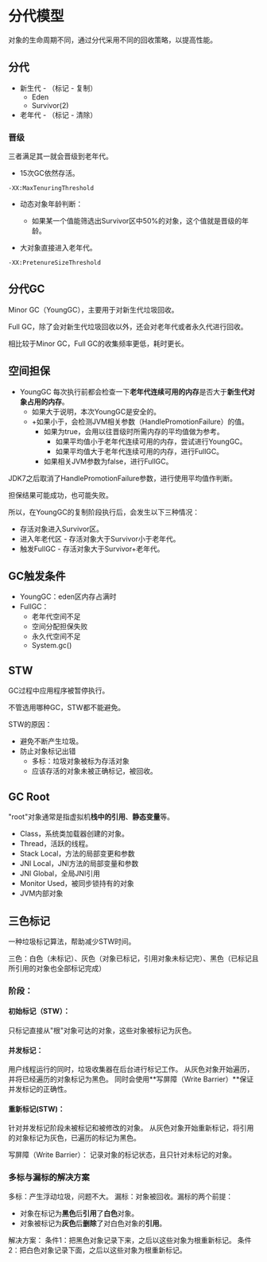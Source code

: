 # 分代模型

对象的生命周期不同，通过分代采用不同的回收策略，以提高性能。

## 分代
+ 新生代 - （标记 - 复制）
  + Eden
  + Survivor(2)
+ 老年代 - （标记 - 清除）

### 晋级
三者满足其一就会晋级到老年代。

+ 15次GC依然存活。
```text
-XX:MaxTenuringThreshold
```

+ 动态对象年龄判断：
  + 如果某一个值能筛选出Survivor区中50%的对象，这个值就是晋级的年龄。

+ 大对象直接进入老年代。
```text
-XX:PretenureSizeThreshold
```

## 分代GC
Minor GC（YoungGC），主要用于对新生代垃圾回收。

Full GC，除了会对新生代垃圾回收以外，还会对老年代或者永久代进行回收。

相比较于Minor GC，Full GC的收集频率更低，耗时更长。

## 空间担保

+ YoungGC 每次执行前都会检查一下**老年代连续可用的内存**是否大于**新生代对象占用的内存**。
  + 如果大于说明，本次YoungGC是安全的。 
  + +如果小于，会检测JVM相关参数（HandlePromotionFailure）的值。 
    + 如果为true，会用以往晋级时所需内存的平均值做为参考。
      + 如果平均值小于老年代连续可用的内存，尝试进行YoungGC。
      + 如果平均值大于老年代连续可用的内存，进行FullGC。
    + 如果相关JVM参数为false，进行FullGC。

JDK7之后取消了HandlePromotionFailure参数，进行使用平均值作判断。

担保结果可能成功，也可能失败。

所以，在YoungGC的复制阶段执行后，会发生以下三种情况：
+ 存活对象进入Survivor区。
+ 进入年老代区 -  存活对象大于Survivor小于老年代。
+ 触发FullGC - 存活对象大于Survivor+老年代。

## GC触发条件

+ YoungGC：eden区内存占满时
+ FullGC：
  + 老年代空间不足
  + 空间分配担保失败
  + 永久代空间不足
  + System.gc()

## STW

GC过程中应用程序被暂停执行。

不管选用哪种GC，STW都不能避免。

STW的原因：
+ 避免不断产生垃圾。
+ 防止对象标记出错
  + 多标：垃圾对象被标为存活对象
  + 应该存活的对象未被正确标记，被回收。

## GC Root

"root"对象通常是指虚拟机**栈中的引用**、**静态变量**等。

+ Class，系统类加载器创建的对象。
+ Thread，活跃的线程。
+ Stack Local，方法的局部变更和参数
+ JNI Local，JNI方法的局部变量和参数
+ JNI Global，全局JNI引用
+ Monitor Used，被同步锁持有的对象
+ JVM内部对象

## 三色标记

一种垃圾标记算法，帮助减少STW时间。

三色：白色（未标记）、灰色（对象已标记，引用对象未标记完）、黑色（已标记且所引用的对象也全部标记完成）

### 阶段：

#### 初始标记（STW）：
只标记直接从"根"对象可达的对象，这些对象被标记为灰色。
#### 并发标记：
用户线程运行的同时，垃圾收集器在后台进行标记工作。
从灰色对象开始遍历，并将已经遍历的对象标记为黑色。
同时会使用**写屏障（Write Barrier）**保证并发标记的正确性。
#### 重新标记(STW)：
针对并发标记阶段未被标记和被修改的对象。
从灰色对象开始重新标记，将引用的对象标记为灰色，已遍历的标记为黑色。

写屏障（Write Barrier）： 记录对象的标记状态，且只针对未标记的对象。


### 多标与漏标的解决方案

多标：产生浮动垃圾，问题不大。
漏标：对象被回收。漏标的两个前提：
+ 对象在标记为**黑色**后**引用**了**白色**对象。
+ 对象被标记为**灰色**后**删除**了对白色对象的**引用**。

解决方案：
条件1：把黑色对象记录下来，之后以这些对象为根重新标记。
条件2：把白色对象记录下面，之后以这些对象为根重新标记。





















 


